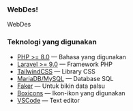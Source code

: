 ### **WebDes!**

WebDes

### **Teknologi yang digunakan**

-   [PHP >= 8.0](https://www.php.net/) — Bahasa yang digunakan
-   [Laravel >= 9.0](https://laravel.com/docs/9.x) — Framework PHP
-   [TailwindCSS](https://tailwindcss.com/) — Library CSS
-   [MariaDB/MySQL](https://mariadb.org/) — Database SQL
-   [Faker](https://fakerphp.github.io/) — Untuk bikin data palsu
-   [Boxicons](https://boxicons.com/) — Ikon-ikon yang digunakan
-   [VSCode](https://code.visualstudio.com/) — Text editor
